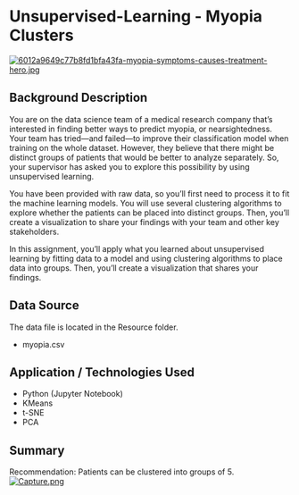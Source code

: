# Unsupervised-Learning - Myopia Clusters
[![6012a9649c77b8fd1bfa43fa-myopia-symptoms-causes-treatment-hero.jpg](https://i.postimg.cc/HsQ8bNTy/6012a9649c77b8fd1bfa43fa-myopia-symptoms-causes-treatment-hero.jpg)](https://postimg.cc/F7HK4Ddr)

## Background Description 
You are on the data science team of a medical research company that’s interested in finding better ways to predict myopia, or nearsightedness. Your team has tried—and failed—to improve their classification model when training on the whole dataset. However, they believe that there might be distinct groups of patients that would be better to analyze separately. So, your supervisor has asked you to explore this possibility by using unsupervised learning.

You have been provided with raw data, so you’ll first need to process it to fit the machine learning models. You will use several clustering algorithms to explore whether the patients can be placed into distinct groups. Then, you’ll create a visualization to share your findings with your team and other key stakeholders.

In this assignment, you’ll apply what you learned about unsupervised learning by fitting data to a model and using clustering algorithms to place data into groups. Then, you’ll create a visualization that shares your findings.

## Data Source 
The data file is located in the Resource folder.
  - myopia.csv
 
 ## Application / Technologies Used
 - Python (Jupyter Notebook)
 - KMeans
 - t-SNE
 - PCA
 
 ## Summary
 Recommendation: Patients can be clustered into groups of 5.
 [![Capture.png](https://i.postimg.cc/rspczKyj/Capture.png)](https://postimg.cc/bD44BYtS)
